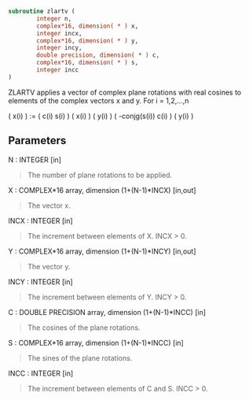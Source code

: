 ```fortran
subroutine zlartv (
        integer n,
        complex*16, dimension( * ) x,
        integer incx,
        complex*16, dimension( * ) y,
        integer incy,
        double precision, dimension( * ) c,
        complex*16, dimension( * ) s,
        integer incc
)
```

ZLARTV applies a vector of complex plane rotations with real cosines
to elements of the complex vectors x and y. For i = 1,2,...,n

( x(i) ) := (        c(i)   s(i) ) ( x(i) )
( y(i) )    ( -conjg(s(i))  c(i) ) ( y(i) )

## Parameters
N : INTEGER [in]
> The number of plane rotations to be applied.

X : COMPLEX\*16 array, dimension (1+(N-1)\*INCX) [in,out]
> The vector x.

INCX : INTEGER [in]
> The increment between elements of X. INCX > 0.

Y : COMPLEX\*16 array, dimension (1+(N-1)\*INCY) [in,out]
> The vector y.

INCY : INTEGER [in]
> The increment between elements of Y. INCY > 0.

C : DOUBLE PRECISION array, dimension (1+(N-1)\*INCC) [in]
> The cosines of the plane rotations.

S : COMPLEX\*16 array, dimension (1+(N-1)\*INCC) [in]
> The sines of the plane rotations.

INCC : INTEGER [in]
> The increment between elements of C and S. INCC > 0.
